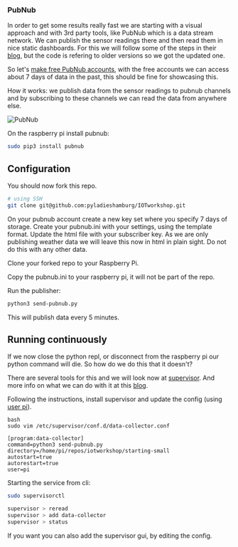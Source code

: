 ### PubNub

In order to get some results really fast we are starting with a visual approach and with 3rd party tools, like PubNub which is a data stream network. We can publish the sensor readings there and then read them in nice static dashboards. For this we will follow some of the steps in their [blog](https://www.pubnub.com/blog/raspberry-pi-humidity-temperature-sensor-dashboard-dht-22-sensor/), but the code is refering to older versions so we got the updated one.

So let's [make free PubNub accounts](https://dashboard.pubnub.com/signup?), with the free accounts we can access about 7 days of data in the past, this should be fine for showcasing this.

How it works: we publish data from the sensor readings to pubnub channels and by subscribing to these channels we can read the data from anywhere else.

![PubNub](https://www.pubnub.com/static/images/old/pubnub-galaxy.gif)

On the raspberry pi install pubnub:

```bash
sudo pip3 install pubnub
```

## Configuration

You should now fork this repo.

```bash
# using SSH
git clone git@github.com:pyladieshamburg/IOTworkshop.git
```

On your pubnub account create a new key set where you specify 7 days of storage. Create your pubnub.ini with your settings, using the template format. Update the html file with your subscriber key. As we are only publishing weather data we will leave this now in html in plain sight. Do not do this with any other data.

Clone your forked repo to your Raspberry Pi.

Copy the pubnub.ini to your raspberry pi, it will not be part of the repo.

Run the publisher:

```bash
python3 send-pubnub.py
```

This will publish data every 5 minutes.


## Running continuously

If we now close the python repl, or disconnect from the raspberry pi our python command will die. So how do we do this that it doesn't?

There are several tools for this and we will look now at [supervisor](https://uctrl.dev/raspberry-pi-iot-setup/).
And more info on what we can do with it at this [blog](https://medium.com/@jayden.chua/use-supervisor-to-run-your-python-tests-13e91171d6d3).

Following the instructions, install supervisor and update the config (using [user pi](https://www.makeuseof.com/tag/raspbian-default-password/)).

```
bash
sudo vim /etc/supervisor/conf.d/data-collector.conf

[program:data-collector]
command=python3 send-pubnub.py
directory=/home/pi/repos/iotworkshop/starting-small
autostart=true
autorestart=true
user=pi
```

Starting the service from cli:

```bash
sudo supervisorctl
```

```bash
supervisor > reread
supervisor > add data-collector
supervisor > status
```

If you want you can also add the supervisor gui, by editing the config.
